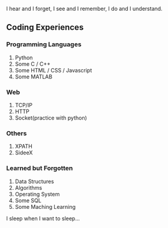I hear and I forget, I see and I remember, I do and I understand.

## Coding Experiences
### Programming Languages
1. Python
2. Some C / C++
3. Some HTML / CSS / Javascript
4. Some MATLAB

### Web
1. TCP/IP
2. HTTP
3. Socket(practice with python)

### Others
1. XPATH
3. SideeX

### Learned but Forgotten
1. Data Structures
2. Algorithms
3. Operating System
4. Some SQL
5. Some Maching Learning



I sleep when I want to sleep...
